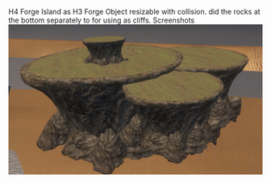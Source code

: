 H4 Forge Island as H3 Forge Object resizable with collision. did the rocks at the bottom separately to for using as cliffs.
Screenshots
![Screenshot](https://github.com/jackrabbit72380/ho4kmmm/blob/master/0.7.1/tags/levels/multi/h4_forge_island/scenary/h4_forge_island_preview.jpg)
